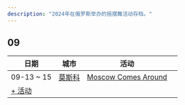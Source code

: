 ```yaml
---
description: "2024年在俄罗斯举办的摇摆舞活动存档。"
---
```


## 09

| 日期 | 城市 | 活动 | |
| --- | --- | --- | --- |
| 09-13 ~ 15 | [莫斯科](by_city.md#moscow) | [Moscow Comes Around](moscow-comes-around-2024.md) |  |
| [+ 活动](https://github.com/swingdance/events/issues/new?assignees=&labels=add+event&projects=&template=02-add_entity.yml&title=%5B2024%2Fru_RU%5D%20Add%20Event%3A%20%3CName%3E&region=ru_RU&province=&city=&org_id=&date_starts=2024-09-&date_ends=2024-09-)
